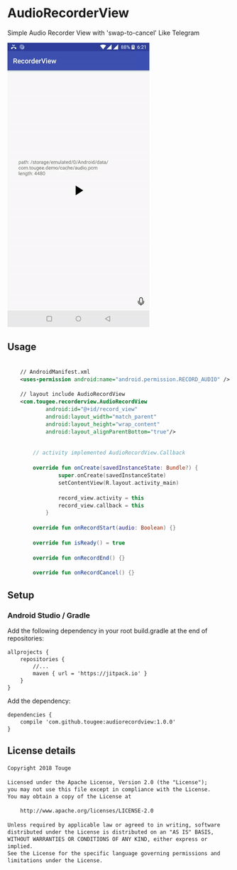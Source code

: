 # AudioRecorderView

Simple Audio Recorder View with 'swap-to-cancel' Like Telegram

<img src="art/demo.gif">

## Usage
```xml

    // AndroidManifest.xml
    <uses-permission android:name="android.permission.RECORD_AUDIO" />

    // layout include AudioRecordView
    <com.tougee.recorderview.AudioRecordView
            android:id="@+id/record_view"
            android:layout_width="match_parent"
            android:layout_height="wrap_content"
            android:layout_alignParentBottom="true"/>

```
``` kotlin

        // activity implemented AudioRecordView.Callback

        override fun onCreate(savedInstanceState: Bundle?) {
                super.onCreate(savedInstanceState)
                setContentView(R.layout.activity_main)

                record_view.activity = this
                record_view.callback = this
            }

        override fun onRecordStart(audio: Boolean) {}

        override fun isReady() = true

        override fun onRecordEnd() {}

        override fun onRecordCancel() {}

```

## Setup
### Android Studio / Gradle
Add the following dependency in your root build.gradle at the end of repositories:
```Gradle
allprojects {
    repositories {
        //...
        maven { url = 'https://jitpack.io' }
    }
}
```
Add the dependency:
```Gradle
dependencies {
    compile 'com.github.tougee:audiorecordview:1.0.0'
}
```

## License details

```
Copyright 2018 Touge

Licensed under the Apache License, Version 2.0 (the "License");
you may not use this file except in compliance with the License.
You may obtain a copy of the License at

	http://www.apache.org/licenses/LICENSE-2.0

Unless required by applicable law or agreed to in writing, software
distributed under the License is distributed on an "AS IS" BASIS,
WITHOUT WARRANTIES OR CONDITIONS OF ANY KIND, either express or implied.
See the License for the specific language governing permissions and
limitations under the License.
```